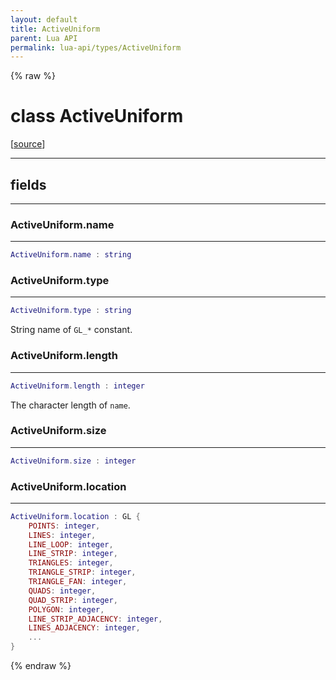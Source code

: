 ```yaml
---
layout: default
title: ActiveUniform
parent: Lua API
permalink: lua-api/types/ActiveUniform
---
```


{% raw %}

# class ActiveUniform





[<a href="https://github.com/beyond-all-reason/RecoilEngine/blob/b29554ca8a91605fa235eafe60ad740783359665/rts/Lua/LuaShaders.cpp#L922-L929" target="_blank">source</a>]







---



## fields
---

### ActiveUniform.name
---
```lua
ActiveUniform.name : string
```










### ActiveUniform.type
---
```lua
ActiveUniform.type : string
```



String name of `GL_*` constant.








### ActiveUniform.length
---
```lua
ActiveUniform.length : integer
```



The character length of `name`.








### ActiveUniform.size
---
```lua
ActiveUniform.size : integer
```










### ActiveUniform.location
---
```lua
ActiveUniform.location : GL {
    POINTS: integer,
    LINES: integer,
    LINE_LOOP: integer,
    LINE_STRIP: integer,
    TRIANGLES: integer,
    TRIANGLE_STRIP: integer,
    TRIANGLE_FAN: integer,
    QUADS: integer,
    QUAD_STRIP: integer,
    POLYGON: integer,
    LINE_STRIP_ADJACENCY: integer,
    LINES_ADJACENCY: integer,
    ...
}
```












{% endraw %}